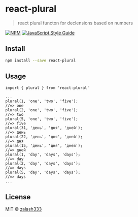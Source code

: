# react-plural

> react plural functon for declensions based on numbers

[![NPM](https://img.shields.io/npm/v/react-plural.svg)](https://www.npmjs.com/package/react-plural) [![JavaScript Style Guide](https://img.shields.io/badge/code_style-standard-brightgreen.svg)](https://standardjs.com)

## Install

```bash
npm install --save react-plural
```

## Usage

```tsx
import { plural } from 'react-plural'

...
plural(1, 'one', 'two', 'five');
//=> one
plural(2, 'one', 'two', 'five');
//=> two
plural(5, 'one', 'two', 'five');
//=> five
plural(31, 'день', 'дня', 'дней');
//=> день
plural(22, 'день', 'дня', 'дней');
//=> дня
plural(15, 'день', 'дня', 'дней');
//=> дней
plural(1, 'day', 'days', 'days');
//=> day
plural(2, 'day', 'days', 'days');
//=> days
plural(5, 'day', 'days', 'days');
//=> days
...
```

## License

MIT © [zalash333](https://github.com/zalash333)
